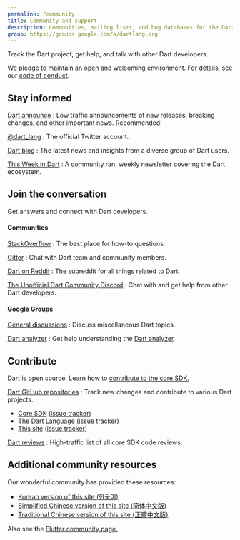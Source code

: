 ```yaml
---
permalink: /community
title: Community and support
description: Communities, mailing lists, and bug databases for the Dart project.
group: https://groups.google.com/a/dartlang.org
---
```


Track the Dart project, get help, and talk with other Dart developers.

We pledge to maintain an open and welcoming environment.
For details, see our [code of conduct](/code-of-conduct).


## Stay informed

[Dart announce]({{page.group}}/d/forum/announce)
: Low traffic announcements of new releases, breaking changes,
  and other important news. Recommended!

[@dart_lang](https://twitter.com/dart_lang)
: The official Twitter account.

[Dart blog](https://medium.com/dartlang)
: The latest news and insights from a diverse group of Dart users.

[This Week in Dart](https://thisweekindart.dev/)
: A community ran, weekly newsletter covering the Dart ecosystem.

## Join the conversation

Get answers and connect with Dart developers.

#### Communities

[StackOverflow](https://stackoverflow.com/tags/dart)
: The best place for how-to questions.

[Gitter](https://gitter.im/dart-lang/home)
: Chat with Dart team and community members.

[Dart on Reddit](https://www.reddit.com/r/dartlang)
: The subreddit for all things related to Dart.

[The Unofficial Dart Community Discord](https://discord.gg/Qt6DgfAWWx)
: Chat with and get help from other Dart developers.

#### Google Groups

[General discussions]({{page.group}}/d/forum/misc)
: Discuss miscellaneous Dart topics.

[Dart analyzer]({{page.group}}/d/forum/analyzer-discuss)
: Get help understanding the [Dart analyzer](/tools/dart-analyze).

## Contribute

Dart is open source.
Learn how to
[contribute to the core SDK.](https://github.com/dart-lang/sdk/blob/main/CONTRIBUTING.md)

[Dart GitHub repositories](https://github.com/dart-lang/)
: Track new changes and contribute to various Dart projects.
  * [Core SDK](https://github.com/dart-lang/sdk/)
    ([issue tracker](https://github.com/dart-lang/sdk/issues/))
  * [The Dart Language](https://github.com/dart-lang/language)
    ([issue tracker](https://github.com/dart-lang/language/issues))
  * [This site](https://github.com/dart-lang/site-www/)
    ([issue tracker](https://github.com/dart-lang/site-www/issues/))

[Dart reviews]({{page.group}}/d/forum/reviews)
: High-traffic list of all core SDK code reviews.

## Additional community resources

Our wonderful community has provided these resources:

* [Korean version of this site (한국어)](https://dart-ko.dev/)
* [Simplified Chinese version of this site (简体中文版)](https://dart.cn)
* [Traditional Chinese version of this site (正體中文版)](https://dart.tw.gh.miniasp.com/)

Also see the [Flutter community page.]({{site.flutter}}/community)

